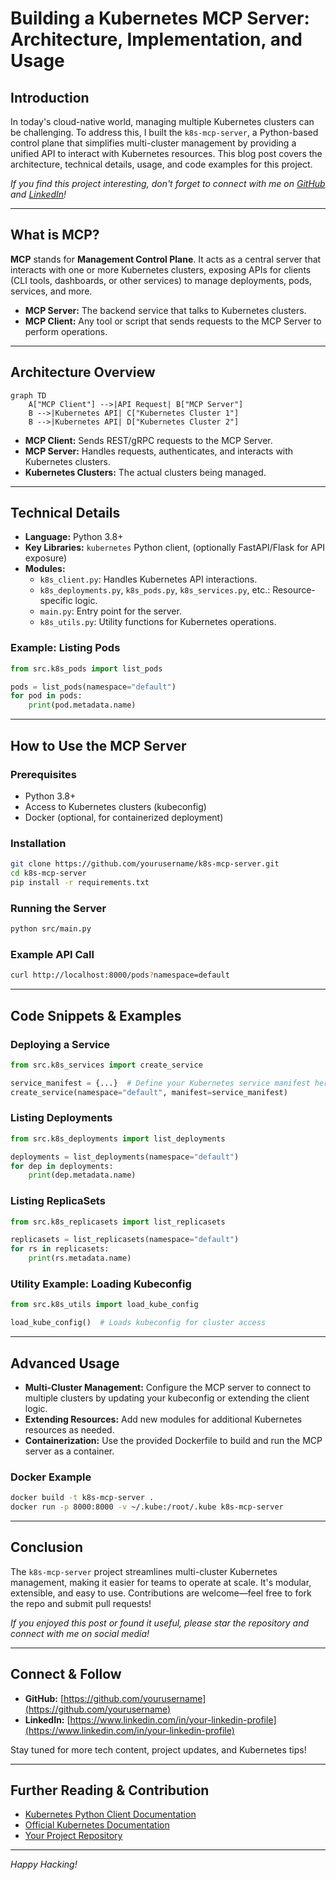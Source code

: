 # Building a Kubernetes MCP Server: Architecture, Implementation, and Usage

## Introduction
In today's cloud-native world, managing multiple Kubernetes clusters can be challenging. To address this, I built the `k8s-mcp-server`, a Python-based control plane that simplifies multi-cluster management by providing a unified API to interact with Kubernetes resources. This blog post covers the architecture, technical details, usage, and code examples for this project.

*If you find this project interesting, don't forget to connect with me on [GitHub](https://github.com/yourusername) and [LinkedIn](https://www.linkedin.com/in/your-linkedin-profile)!*

---

## What is MCP?
**MCP** stands for **Management Control Plane**. It acts as a central server that interacts with one or more Kubernetes clusters, exposing APIs for clients (CLI tools, dashboards, or other services) to manage deployments, pods, services, and more.

- **MCP Server:** The backend service that talks to Kubernetes clusters.
- **MCP Client:** Any tool or script that sends requests to the MCP Server to perform operations.

---

## Architecture Overview

```mermaid
graph TD
    A["MCP Client"] -->|API Request| B["MCP Server"]
    B -->|Kubernetes API| C["Kubernetes Cluster 1"]
    B -->|Kubernetes API| D["Kubernetes Cluster 2"]
```

- **MCP Client:** Sends REST/gRPC requests to the MCP Server.
- **MCP Server:** Handles requests, authenticates, and interacts with Kubernetes clusters.
- **Kubernetes Clusters:** The actual clusters being managed.

---

## Technical Details
- **Language:** Python 3.8+
- **Key Libraries:** `kubernetes` Python client, (optionally FastAPI/Flask for API exposure)
- **Modules:**
  - `k8s_client.py`: Handles Kubernetes API interactions.
  - `k8s_deployments.py`, `k8s_pods.py`, `k8s_services.py`, etc.: Resource-specific logic.
  - `main.py`: Entry point for the server.
  - `k8s_utils.py`: Utility functions for Kubernetes operations.

### Example: Listing Pods
```python
from src.k8s_pods import list_pods

pods = list_pods(namespace="default")
for pod in pods:
    print(pod.metadata.name)
```

---

## How to Use the MCP Server

### Prerequisites
- Python 3.8+
- Access to Kubernetes clusters (kubeconfig)
- Docker (optional, for containerized deployment)

### Installation
```bash
git clone https://github.com/yourusername/k8s-mcp-server.git
cd k8s-mcp-server
pip install -r requirements.txt
```

### Running the Server
```bash
python src/main.py
```

### Example API Call
```bash
curl http://localhost:8000/pods?namespace=default
```

---

## Code Snippets & Examples

### Deploying a Service
```python
from src.k8s_services import create_service

service_manifest = {...}  # Define your Kubernetes service manifest here
create_service(namespace="default", manifest=service_manifest)
```

### Listing Deployments
```python
from src.k8s_deployments import list_deployments

deployments = list_deployments(namespace="default")
for dep in deployments:
    print(dep.metadata.name)
```

### Listing ReplicaSets
```python
from src.k8s_replicasets import list_replicasets

replicasets = list_replicasets(namespace="default")
for rs in replicasets:
    print(rs.metadata.name)
```

### Utility Example: Loading Kubeconfig
```python
from src.k8s_utils import load_kube_config

load_kube_config()  # Loads kubeconfig for cluster access
```

---

## Advanced Usage
- **Multi-Cluster Management:** Configure the MCP server to connect to multiple clusters by updating your kubeconfig or extending the client logic.
- **Extending Resources:** Add new modules for additional Kubernetes resources as needed.
- **Containerization:** Use the provided Dockerfile to build and run the MCP server as a container.

### Docker Example
```bash
docker build -t k8s-mcp-server .
docker run -p 8000:8000 -v ~/.kube:/root/.kube k8s-mcp-server
```

---

## Conclusion
The `k8s-mcp-server` project streamlines multi-cluster Kubernetes management, making it easier for teams to operate at scale. It's modular, extensible, and easy to use. Contributions are welcome—feel free to fork the repo and submit pull requests!

*If you enjoyed this post or found it useful, please star the repository and connect with me on social media!*

---

## Connect & Follow

- **GitHub:** [https://github.com/yourusername](https://github.com/yourusername)
- **LinkedIn:** [https://www.linkedin.com/in/your-linkedin-profile](https://www.linkedin.com/in/your-linkedin-profile)

Stay tuned for more tech content, project updates, and Kubernetes tips!

---

## Further Reading & Contribution
- [Kubernetes Python Client Documentation](https://github.com/kubernetes-client/python)
- [Official Kubernetes Documentation](https://kubernetes.io/docs/)
- [Your Project Repository](https://github.com/yourusername/k8s-mcp-server)

---

*Happy Hacking!* 